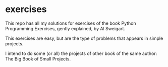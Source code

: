 # exercises
This repo has all my solutions for exercises of the book Python Programming Exercises, gently explained, by Al Sweigart.

This exercises are easy, but are the type of problems that appears in simple projects.

I intend to do some (or all) the projects of other book of the same author: The Big Book of Small Projects.

